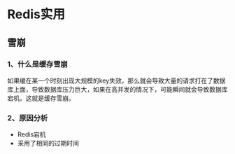 # Redis实用

## 雪崩

### 1、什么是缓存雪崩

如果缓在某一个时刻出现大规模的key失效，那么就会导致大量的请求打在了数据库上面，导致数据库压力巨大，如果在高并发的情况下，可能瞬间就会导致数据库宕机。这就是缓存雪崩。

### 2、原因分析

- Redis宕机
- 采用了相同的过期时间